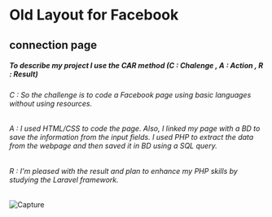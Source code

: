 # Old Layout for Facebook 
## connection page
##### To describe my project I use the CAR method (C : Chalenge , A : Action , R : Result)
###### C : So the challenge is to code a Facebook page using basic languages without using resources.
###### A : I used HTML/CSS to code the page. Also, I linked my page with a BD to save the information from the input fields. I used PHP to extract the data from the webpage and then saved it in BD using a SQL query.
###### R : I'm pleased with the result and plan to enhance my PHP skills by studying the Laravel framework.



![Capture](https://github.com/marwenerzig1/Old-Facebook-Login/assets/86536189/4135f274-52ab-47a1-adf3-baf793cb5730)
